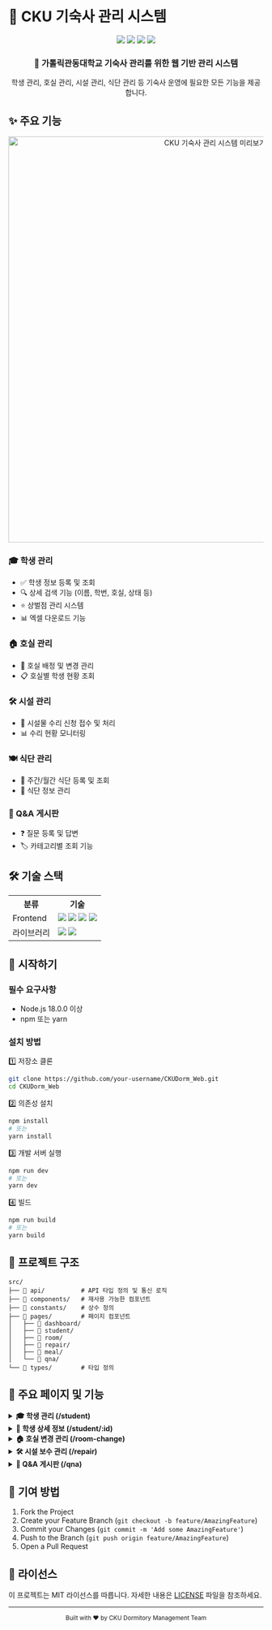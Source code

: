 # 🏢 CKU 기숙사 관리 시스템

<div align="center">
  <img src="https://img.shields.io/badge/react-18.0.0-61DAFB?style=flat&logo=react"/>
  <img src="https://img.shields.io/badge/typescript-5.0.0-3178C6?style=flat&logo=typescript"/>
  <img src="https://img.shields.io/badge/tailwindcss-3.0.0-06B6D4?style=flat&logo=tailwindcss"/>
  <img src="https://img.shields.io/badge/license-MIT-green"/>
</div>

<div align="center">
  <h3>🎯 가톨릭관동대학교 기숙사 관리를 위한 웹 기반 관리 시스템</h3>
  <p>학생 관리, 호실 관리, 시설 관리, 식단 관리 등 기숙사 운영에 필요한 모든 기능을 제공합니다.</p>
</div>

## ✨ 주요 기능

<div align="center">
  <img src="https://user-images.githubusercontent.com/your-username/CKUDorm_Web/assets/preview.png" alt="CKU 기숙사 관리 시스템 미리보기" width="800"/>
</div>

### 🎓 학생 관리
- ✅ 학생 정보 등록 및 조회
- 🔍 상세 검색 기능 (이름, 학번, 호실, 상태 등)
- ⭐ 상벌점 관리 시스템
- 📊 엑셀 다운로드 기능

### 🏠 호실 관리
- 🔄 호실 배정 및 변경 관리
- 📋 호실별 학생 현황 조회

### 🛠 시설 관리
- 📝 시설물 수리 신청 접수 및 처리
- 📊 수리 현황 모니터링

### 🍽 식단 관리
- 📅 주간/월간 식단 등록 및 조회
- 🍳 식단 정보 관리

### 💬 Q&A 게시판
- ❓ 질문 등록 및 답변
- 🏷 카테고리별 조회 기능

## 🛠 기술 스택

<div align="center">
  <table>
    <tr>
      <th>분류</th>
      <th>기술</th>
    </tr>
    <tr>
      <td>Frontend</td>
      <td>
        <img src="https://img.shields.io/badge/react-61DAFB?style=flat&logo=react&logoColor=black"/>
        <img src="https://img.shields.io/badge/typescript-3178C6?style=flat&logo=typescript&logoColor=white"/>
        <img src="https://img.shields.io/badge/reactrouter-CA4245?style=flat&logo=reactrouter&logoColor=white"/>
        <img src="https://img.shields.io/badge/tailwindcss-06B6D4?style=flat&logo=tailwindcss&logoColor=white"/>
      </td>
    </tr>
    <tr>
      <td>라이브러리</td>
      <td>
        <img src="https://img.shields.io/badge/echarts-AA344D?style=flat&logo=apacheecharts&logoColor=white"/>
        <img src="https://img.shields.io/badge/xlsx-217346?style=flat&logo=microsoftexcel&logoColor=white"/>
      </td>
    </tr>
  </table>
</div>

## 🚀 시작하기

### 필수 요구사항
- Node.js 18.0.0 이상
- npm 또는 yarn

### 설치 방법

1️⃣ 저장소 클론
```bash
git clone https://github.com/your-username/CKUDorm_Web.git
cd CKUDorm_Web
```

2️⃣ 의존성 설치
```bash
npm install
# 또는
yarn install
```

3️⃣ 개발 서버 실행
```bash
npm run dev
# 또는
yarn dev
```

4️⃣ 빌드
```bash
npm run build
# 또는
yarn build
```

## 📁 프로젝트 구조

```
src/
├── 📂 api/          # API 타입 정의 및 통신 로직
├── 📂 components/   # 재사용 가능한 컴포넌트
├── 📂 constants/    # 상수 정의
├── 📂 pages/        # 페이지 컴포넌트
│   ├── 📂 dashboard/
│   ├── 📂 student/
│   ├── 📂 room/
│   ├── 📂 repair/
│   ├── 📂 meal/
│   └── 📂 qna/
└── 📂 types/        # 타입 정의
```

## 📱 주요 페이지 및 기능

<details>
<summary><b>🎓 학생 관리 (/student)</b></summary>
<br>
- 학생 목록 조회 및 검색
- 학생 등록 폼
- 엑셀 다운로드
- 상세 검색 필터
</details>

<details>
<summary><b>👤 학생 상세 정보 (/student/:id)</b></summary>
<br>
- 기본 정보 표시
- 상벌점 현황 및 이력
- 상벌점 부여 기능
</details>

<details>
<summary><b>🏠 호실 변경 관리 (/room-change)</b></summary>
<br>
- 호실 변경 신청 목록
- 호실 배정 현황
- 변경 요청 처리
</details>

<details>
<summary><b>🛠 시설 보수 관리 (/repair)</b></summary>
<br>
- 수리 신청 목록
- 처리 상태 관리
- 신청 내역 조회
</details>

<details>
<summary><b>💬 Q&A 게시판 (/qna)</b></summary>
<br>
- 질문 목록 및 상세 보기
- 답변 등록 및 수정
- 카테고리별 필터링
</details>

## 🤝 기여 방법

1. Fork the Project
2. Create your Feature Branch (`git checkout -b feature/AmazingFeature`)
3. Commit your Changes (`git commit -m 'Add some AmazingFeature'`)
4. Push to the Branch (`git push origin feature/AmazingFeature`)
5. Open a Pull Request

## 📄 라이선스

이 프로젝트는 MIT 라이선스를 따릅니다. 자세한 내용은 [LICENSE](LICENSE) 파일을 참조하세요.

---

<div align="center">
  <sub>Built with ❤️ by CKU Dormitory Management Team</sub>
</div> 